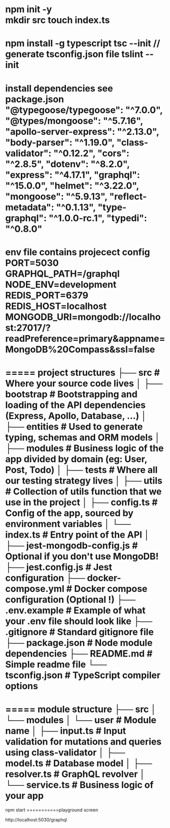 npm init -y      
mkdir src
touch index.ts
====================
npm install -g typescript
tsc --init  // generate tsconfig.json file
tslint --init
====================
install  dependencies  see package.json
 "@typegoose/typegoose": "^7.0.0",
    "@types/mongoose": "^5.7.16",
    "apollo-server-express": "^2.13.0",
    "body-parser": "^1.19.0",
    "class-validator": "^0.12.2",
    "cors": "^2.8.5",
    "dotenv": "^8.2.0",
    "express": "^4.17.1",
    "graphql": "^15.0.0",
    "helmet": "^3.22.0",
    "mongoose": "^5.9.13",
    "reflect-metadata": "^0.1.13",
    "type-graphql": "^1.0.0-rc.1",
    "typedi": "^0.8.0"
====================
env file contains  projecect config
PORT=5030
GRAPHQL_PATH=/graphql
NODE_ENV=development
REDIS_PORT=6379
REDIS_HOST=localhost
MONGODB_URI=mongodb://localhost:27017/?readPreference=primary&appname=MongoDB%20Compass&ssl=false
============================================================
===== project structures
├── src                        # Where your source code lives
│   ├── bootstrap              # Bootstrapping and loading of the API dependencies (Express, Apollo, Database, ...)
│   ├── entities               # Used to generate typing, schemas and ORM models
│   ├── modules                # Business logic of the app divided by domain (eg: User, Post, Todo)
│   ├── tests                  # Where all our testing strategy lives
│   ├── utils                  # Collection of utils function that we use in the project
│   ├── config.ts              # Config of the app, sourced by environment variables
│   └── index.ts               # Entry point of the API
│
├── jest-mongodb-config.js     # Optional if you don't use MongoDB!
├── jest.config.js             # Jest configuration
├── docker-compose.yml         # Docker compose configuration (Optional !)
├── .env.example               # Example of what your .env file should look like
├── .gitignore                 # Standard gitignore file
├── package.json               # Node module dependencies
├── README.md                  # Simple readme file
└── tsconfig.json              # TypeScript compiler options
================================================================================
===== module structure
├── src
│   └── modules
│       └── user               # Module name
│           ├── input.ts       # Input validation for mutations and queries using class-validator
│           ├── model.ts       # Database model
│           ├── resolver.ts    # GraphQL revolver
│           └── service.ts     # Business logic of your app
================================================================================
npm start
===========playground screen

http://localhost:5030/graphql